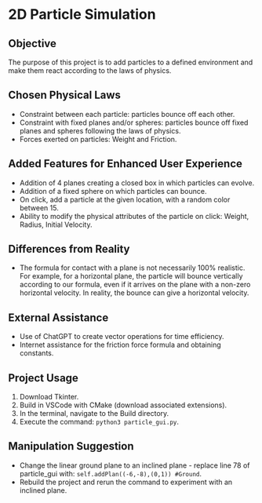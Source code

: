 # 2D Particle Simulation

## Objective
The purpose of this project is to add particles to a defined environment and make them react according to the laws of physics.

## Chosen Physical Laws
- Constraint between each particle: particles bounce off each other.
- Constraint with fixed planes and/or spheres: particles bounce off fixed planes and spheres following the laws of physics.
- Forces exerted on particles: Weight and Friction.

## Added Features for Enhanced User Experience
- Addition of 4 planes creating a closed box in which particles can evolve.
- Addition of a fixed sphere on which particles can bounce.
- On click, add a particle at the given location, with a random color between 15.
- Ability to modify the physical attributes of the particle on click: Weight, Radius, Initial Velocity.

## Differences from Reality
- The formula for contact with a plane is not necessarily 100% realistic. For example, for a horizontal plane, the particle will bounce vertically according to our formula, even if it arrives on the plane with a non-zero horizontal velocity. In reality, the bounce can give a horizontal velocity.

## External Assistance
- Use of ChatGPT to create vector operations for time efficiency.
- Internet assistance for the friction force formula and obtaining constants.

## Project Usage
1. Download Tkinter.
2. Build in VSCode with CMake (download associated extensions).
3. In the terminal, navigate to the Build directory.
4. Execute the command: `python3 particle_gui.py`.

## Manipulation Suggestion
- Change the linear ground plane to an inclined plane - replace line 78 of particle_gui with: `self.addPlan((-6,-8),(0,1)) #Ground`.
- Rebuild the project and rerun the command to experiment with an inclined plane.
